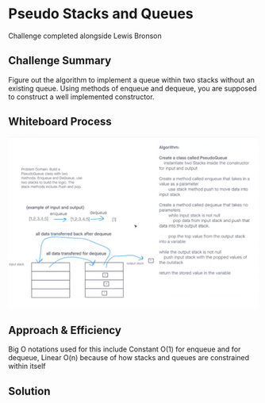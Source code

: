 # Pseudo Stacks and Queues
Challenge completed alongside Lewis Bronson

## Challenge Summary
Figure out the algorithm to implement a queue within two stacks without an existing queue. Using methods of enqueue and dequeue, you are supposed to construct a well implemented constructor.

## Whiteboard Process
![Code Challenge 11](Screenshots/CodeChallenge11.png)

## Approach & Efficiency
Big O notations used for this include Constant O(1) for enqueue and for dequeue, Linear O(n) because of how stacks and queues are constrained within itself

## Solution
